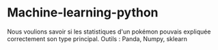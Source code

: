 # Machine-learning-python

Nous voulions savoir si les statistiques d'un pokémon pouvais expliquée correctement son type principal. 
Outils : Panda, Numpy, sklearn 
